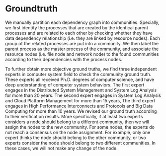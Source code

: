 # Groundtruth
We manually partition each dependency graph into communities. Specially, we first identify the processes that are created by the identical parent processes and are related to each other by checking whether they have data dependency relationship (i.e. they are linked by resource nodes). Each group of the related processes are put into a community. We then label the parent process as the master process of the community, and associate the resource nodes (i.e. file node and network node) to the found communities according to their dependencies with the process nodes.
  
To further obtain more objective ground truths, we find three independent experts in computer system field to check the community ground truth. These experts all received Ph.D. degrees of computer science, and have deep understanding of computer system behaviors. The first expert engages in the Distributed System Management and System Log Analysis for more than 20 years. The second expert engages in System Log Analysis and Cloud Platform Management for more than 15 years, The third expert engages in High Performance Interconnects and Protocols and Big Data Computing for more than 10 years. We revised our ground truth according to their verification results. More specifically, if at least two experts considers a node should belong to a different community, then we will assign the nodes to the new community. For some nodes, the experts do not reach a consensus on the node assignment. For example, only one expert thinks the node should belong to the other community, or two experts consider the node should belong to two different communities. In these cases, we will not make any change of the node.
